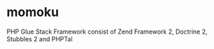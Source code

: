 momoku
======

PHP Glue Stack Framework consist of Zend Framework 2, Doctrine 2, Stubbles 2 and PHPTal